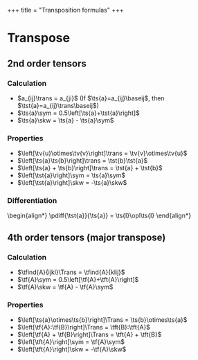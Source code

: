 +++
title = "Transposition formulas"
+++
# Transpose

## 2nd order tensors
### Calculation
* $a_{ij}\trans = a_{ji}$ (If $\ts{a}=a_{ij}\baseij$, then $\tst{a}=a_{ij}\trans\baseij$)
* $\ts{a}\sym = 0.5\left[\ts{a}+\tst{a}\right]$
* $\ts{a}\skw = \ts{a} - \ts{a}\sym$

### Properties
* $\left[\tv{u}\otimes\tv{v}\right]\trans = \tv{v}\otimes\tv{u}$
* $\left[\ts{a}\ts{b}\right]\trans = \tst{b}\tst{a}$
* $\left[\ts{a} + \ts{b}\right]\trans = \tst{a} + \tst{b}$
* $\left[\tst{a}\right]\sym = \ts{a}\sym$
* $\left[\tst{a}\right]\skw = -\ts{a}\skw$

### Differentiation
\begin{align*}
\pdiff{\tst{a}}{\ts{a}} = \ts{I}\opl\ts{I}
\end{align*}

## 4th order tensors (major transpose)
### Calculation

* $\tfind{A}{ijkl}\Trans = \tfind{A}{klij}$
* $\tf{A}\sym = 0.5\left[\tf{A}+\tft{A}\right]$
* $\tf{A}\skw = \tf{A} - \tf{A}\sym$

### Properties
* $\left[\ts{a}\otimes\ts{b}\right]\Trans = \ts{b}\otimes\ts{a}$
* $\left[\tf{A}:\tf{B}\right]\Trans = \tft{B}:\tft{A}$
* $\left[\tf{A} + \tf{B}\right]\Trans = \tft{A} + \tft{B}$
* $\left[\tft{A}\right]\sym = \tf{A}\sym$
* $\left[\tft{A}\right]\skw = -\tf{A}\skw$